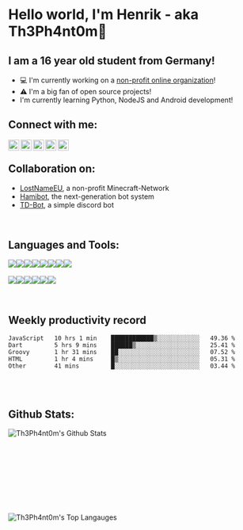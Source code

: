 # Hello world, I'm Henrik - aka Th3Ph4nt0m👋

## I am a 16 year old student from Germany!

- 💻 I'm currently working on a [non-profit online organization][lostnameweb]!
- ⚠ I'm a big fan of open source projects!
- I'm currently learning Python, NodeJS and Android development!

## Connect with me:

[<img align="left" alt="Th3Ph4nt0m | Twitter" width="22px" src="https://cdn.jsdelivr.net/npm/simple-icons@v3/icons/twitter.svg" />][twitter] 
[<img align="left" alt="Th3Ph4nt0m | Instagram" width="22px" src="https://cdn.jsdelivr.net/npm/simple-icons@v3/icons/instagram.svg" />][instagram] 
[<img align="left" alt="Th3Ph4nt0m | Telegram" width="22px" src="https://cdn.jsdelivr.net/npm/simple-icons@v3/icons/telegram.svg" />][telegram] 
[<img align="left" alt="Taucher2003 | Gitlab" width="22px" src="https://cdn.jsdelivr.net/npm/simple-icons@v3/icons/gitlab.svg" />][gitlab] 
[<img align="left" alt="Taucher2003 | Github" width="22px" src="https://cdn.jsdelivr.net/npm/simple-icons@v3/icons/github.svg" />][github] 

<br>

## Collaboration on:

- [LostNameEU][lostnameweb], a non-profit Minecraft-Network
- [Hamibot][hamibotGH], the next-generation bot system
- [TD-Bot][tdbotGH], a simple discord bot
<br>

## Languages and Tools:


<img src="https://img.shields.io/badge/java-007396.svg?&style=for-the-badge&logo=java&logoColor=white"/><img src="https://img.shields.io/badge/atom-0aa372.svg?&style=for-the-badge&logo=atom&logoColor=white"/><img src="https://img.shields.io/badge/maven-C71A36.svg?&style=for-the-badge&logo=apache%20maven&logoColor=white"/><img src="https://img.shields.io/badge/python-319440.svg?&style=for-the-badge&logo=python&logoColor=white"/><img src="https://img.shields.io/badge/Node-319440.svg?&style=for-the-badge&logo=node.js&logoColor=white"/><img src="https://img.shields.io/badge/mysql-4479A1.svg?&style=for-the-badge&logo=mysql&logoColor=white"/><img src="https://img.shields.io/badge/mariadb-003545.svg?&style=for-the-badge&logo=mariadb&logoColor=white"/><img src="https://img.shields.io/badge/-MongoDB-13aa52?style=for-the-badge&logo=mongodb&logoColor=white"/>
<br>
<br>
<img src="https://img.shields.io/badge/-IntelliJ%20IDEA-5e2495?style=for-the-badge&logo=intellij%20idea&logoColor=white"/><img src="https://img.shields.io/badge/android%20studio-3DDC84.svg?&style=for-the-badge&logo=android%20studio&logoColor=white"><img src="https://img.shields.io/badge/visual%20studio%20code-007ACC.svg?&style=for-the-badge&logo=visual%20studio%20code&logoColor=white"/><img src="https://img.shields.io/badge/git-F05032.svg?&style=for-the-badge&logo=git&logoColor=white"/><img src="https://img.shields.io/badge/gitlab%20-FCA121.svg?&style=for-the-badge&logo=gitlab&logoColor=white"/><img src="https://img.shields.io/badge/github%20-181717.svg?&style=for-the-badge&logo=github&logoColor=white"/>

<br>

## Weekly productivity record

<!--START_SECTION:waka-->
```text
JavaScript   10 hrs 1 min    ████████████▒░░░░░░░░░░░░   49.36 % 
Dart         5 hrs 9 mins    ██████▒░░░░░░░░░░░░░░░░░░   25.41 % 
Groovy       1 hr 31 mins    ██░░░░░░░░░░░░░░░░░░░░░░░   07.52 % 
HTML         1 hr 4 mins     █▒░░░░░░░░░░░░░░░░░░░░░░░   05.31 % 
Other        41 mins         █░░░░░░░░░░░░░░░░░░░░░░░░   03.44 % 
```
<!--END_SECTION:waka-->

<br>
<br>


## Github Stats:
<img align="left" alt="Th3Ph4nt0m's Github Stats" src="https://github-readme-stats.vercel.app/api?username=Th3Ph4nt0m&show_icons=true&hide_border=true">
  <br>
  <br>
  <br>
  <br>
  <br>
  <br>
  <br>
  <br>
  <br>
  <br>
<img align="left" alt="Th3Ph4nt0m's Top Langauges" src="https://github-readme-stats.vercel.app/api/top-langs/?username=Th3Ph4nt0m">

[lostnameweb]: https://lostname.eu/
[twitter]: https://twitter.com/th3ph4nt0m_dev
[instagram]: https://instagram.com/th3ph4nt0m_dev
[telegram]: https://t.me/Th3Ph4nt0m_dev
[gitlab]: https://gitlab.com/Th3Ph4nt0m
[github]: https://github.com/th3ph4nt0m
[hamibotGH]: https://github.com/nicosammitohamibot
[tdbotGH]: https://github.com/Th3Ph4nt0m/TD-Bot
